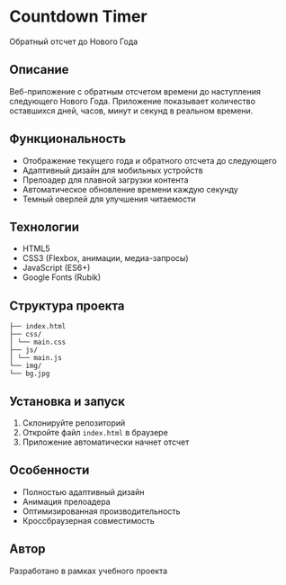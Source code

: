 # Countdown Timer

Обратный отсчет до Нового Года

## Описание

Веб-приложение с обратным отсчетом времени до наступления следующего Нового Года. Приложение показывает количество оставшихся дней, часов, минут и секунд в реальном времени.

## Функциональность

- Отображение текущего года и обратного отсчета до следующего
- Адаптивный дизайн для мобильных устройств
- Прелоадер для плавной загрузки контента
- Автоматическое обновление времени каждую секунду
- Темный оверлей для улучшения читаемости

## Технологии

- HTML5
- CSS3 (Flexbox, анимации, медиа-запросы)
- JavaScript (ES6+)
- Google Fonts (Rubik)

## Структура проекта

```
├── index.html
├── css/
│ └── main.css
├── js/
│ └── main.js
└── img/
└── bg.jpg
```

## Установка и запуск

1. Склонируйте репозиторий
2. Откройте файл `index.html` в браузере
3. Приложение автоматически начнет отсчет

## Особенности

- Полностью адаптивный дизайн
- Анимация прелоадера
- Оптимизированная производительность
- Кроссбраузерная совместимость

## Автор

Разработано в рамках учебного проекта
